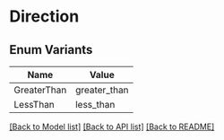 # Direction

## Enum Variants

| Name | Value |
|---- | -----|
| GreaterThan | greater_than |
| LessThan | less_than |


[[Back to Model list]](../README.md#documentation-for-models) [[Back to API list]](../README.md#documentation-for-api-endpoints) [[Back to README]](../README.md)


